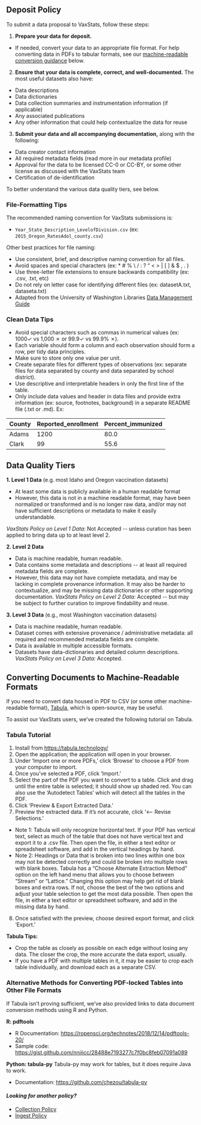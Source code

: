 ## Deposit Policy

To submit a data proposal to VaxStats, follow these steps:
1. **Prepare your data for deposit.**
- If needed, convert your data to an appropriate file format. For help converting data in PDFs to tabular formats, see our [machine-readable conversion guidance](https://github.com/kthrog/VaxStats/blob/master/protocolReport/policies/depositPolicy.md#converting-documents-to-machine-readable-formats) below.
2. **Ensure that your data is complete, correct, and well-documented.** The most useful datasets also have:
- Data descriptions
- Data dictionaries
- Data collection summaries and instrumentation information (if applicable)
- Any associated publications 
- Any other information that could help contextualize the data for reuse
3. **Submit your data and all accompanying documentation,** along with the following:
- Data creator contact information
- All required metadata fields (read more in our metadata profile)
- Approval for the data to be licensed CC-0 or CC-BY, or some other license as discussed with the VaxStats team
- Certification of de-identification 

To better understand the various data quality tiers, see below. 

### File-Formatting Tips
The recommended naming convention for VaxStats submissions is: 
- `Year_State_Description_LevelofDivision.csv` (ex: `2015_Oregon_RatesAdol_county.csv`)

Other best practices for file naming:
- Use consistent, brief, and descriptive naming convention for all files.
- Avoid spaces and special characters (ex: * # % \ / :  ? “ < > | [ ] & $ , . )
- Use three-letter file extensions to ensure backwards compatibility (ex: .csv, .txt, etc)
- Do not rely on letter case for identifying different files (ex: datasetA.txt, dataseta.txt)
- Adapted from the University of Washington Libraries [Data Management Guide](http://guides.lib.uw.edu/research/dmg/orgformat)

### Clean Data Tips
- Avoid special characters such as commas in numerical values (ex: 1000✓ vs 1,000 ✗ or 99.9✓ vs 99.9% ✗).
- Each variable should form a column and each observation should form a row, per tidy data principles.
- Make sure to store only one value per unit.
- Create separate files for different types of observations (ex: separate files for data separated by county and data separated by school district).
- Use descriptive and interpretable headers in only the first line of the table.
- Only include data values and header in data files and provide extra information (ex: source, footnotes, background) in a separate README file (.txt or .md).
Ex: 

| **County** | **Reported_enrollment** | **Percent_immunized** |
| --- | --- | --- |
| Adams | 1200 | 80.0 |
| Clark | 99 | 55.6 |

## Data Quality Tiers

**1. Level 1 Data** (e.g. most Idaho and Oregon vaccination datasets)
- At least some data is publicly available in a human readable format
- However, this data is not in a machine readable format, may have been normalized or transformed and is no longer raw data, and/or may not have sufficient descriptions or metadata to make it easily understandable. 

_VaxStats Policy on Level 1 Data:_ Not Accepted -- unless curation has been applied to bring data up to at least level 2. 

**2. Level 2 Data**
- Data is machine readable, human readable. 
- Data contains some metadata and descriptions -- at least all required metadata fields are complete. 
- However, this data may not have complete metadata, and may be lacking in complete provenance information. It may also be harder to contextualize, and may be missing data dictionaries or other supporting documentation. 
_VaxStats Policy on Level 2 Data:_ Accepted -- but may be subject to further curation to improve findability and reuse. 

**3. Level 3 Data** (e.g., most Washington vaccination datasets)
- Data is machine readable, human readable.
- Dataset comes with extensive provenance / administrative metadata: all required and recommended metadata fields are complete.
- Data is available in multiple accessible formats. 
- Datasets have data-dictionaries and detailed column descriptions.
_VaxStats Policy on Level 3 Data:_ Accepted.

## Converting Documents to Machine-Readable Formats
If you need to convert data housed in PDF to CSV (or some other machine-readable format), [Tabula](https://github.com/tabulapdf/tabula), which is open-source, may be useful. 

To assist our VaxStats users, we’ve created the following tutorial on Tabula. 

### Tabula Tutorial
1. Install from https://tabula.technology/
2. Open the application; the application will open in your browser.
3. Under ‘Import one or more PDFs,’ click ‘Browse’ to choose a PDF from your computer to import.
4. Once you’ve selected a PDF, click ‘Import.’
5. Select the part of the PDF you want to convert to a table. Click and drag until the entire table is selected; it should show up shaded red. You can also use the ‘Autodetect Tables’ which will detect all the tables in the PDF.
6. Click ‘Preview & Export Extracted Data.’
7. Preview the extracted data. If it’s not accurate, click ‘<-- Revise Selections.’
- Note 1: Tabula will only recognize horizontal text. If your PDF has vertical text, select as much of the table that does not have vertical text and export it to a .csv file. Then open the file, in either a text editor or spreadsheet software, and add in the vertical headings by hand.
- Note 2: Headings or Data that is broken into two lines within one box may not be detected correctly and could be broken into multiple rows with blank boxes. Tabula has a “Choose Alternate Extraction Method” option on the left hand menu that allows you to choose between “Stream” or “Lattice.” Changing this option may help get rid of blank boxes and extra rows. If not, choose the best of the two options and adjust your table selection to get the most data possible. Then open the file, in either a text editor or spreadsheet software, and add in the missing data by hand. 
8. Once satisfied with the preview, choose desired export format, and click ‘Export.’

**Tabula Tips:**
- Crop the table as closely as possible on each edge without losing any data. The closer the crop, the more accurate the data export, usually.
- If you have a PDF with multiple tables in it, it may be easier to crop each table individually, and download each as a separate CSV.

### Alternative Methods for Converting PDF-locked Tables into Other File Formats
If Tabula isn’t proving sufficient, we’ve also provided links to data document conversion methods using R and Python.

**R: pdftools**
- R Documentation: https://ropensci.org/technotes/2018/12/14/pdftools-20/
- Sample code: https://gist.github.com/nniiicc/28488e7193277c7f0bc8feb07091a089

**Python: tabula-py**
Tabula-py may work for tables, but it does require Java to work.
- Documentation: https://github.com/chezou/tabula-py

#### *Looking for another policy?*
- [Collection Policy](https://github.com/kthrog/VaxStats/blob/master/protocolReport/policies/collectionPolicy.md)
- [Ingest Policy](https://github.com/kthrog/VaxStats/blob/master/protocolReport/policies/ingestPolicy.md)
